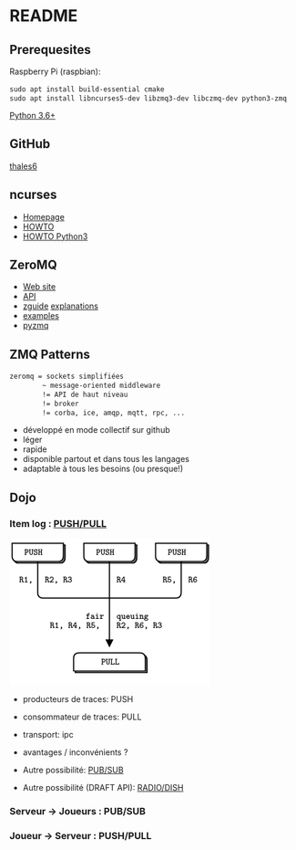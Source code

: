 # README


## Prerequesites

Raspberry Pi (raspbian):
```
sudo apt install build-essential cmake
sudo apt install libncurses5-dev libzmq3-dev libczmq-dev python3-zmq
```

[Python 3.6+](https://www.python.org/downloads/)


## GitHub

[thales6](https://github.com/thales6)

## ncurses

* [Homepage](https://invisible-island.net/ncurses/)
* [HOWTO](http://tldp.org/HOWTO/NCURSES-Programming-HOWTO/)
* [HOWTO Python3](https://docs.python.org/3/howto/curses.html)

## ZeroMQ

* [Web site](http://zeromq.org/)
* [API](http://api.zeromq.org)
* [zguide](http://zguide.zeromq.org/) [explanations](http://zguide.zeromq.org/page:all#Sending-and-Receiving-Messages)
* [examples](https://github.com/booksbyus/zguide)
* [pyzmq](https://learning-0mq-with-pyzmq.readthedocs.io/)


## ZMQ Patterns

````
zeromq = sockets simplifiées
        ~ message-oriented middleware
        != API de haut niveau
        != broker
        != corba, ice, amqp, mqtt, rpc, ...
````

* développé en mode collectif sur github
* léger
* rapide
* disponible partout et dans tous les langages
* adaptable à tous les besoins (ou presque!)


## Dojo

### Item log : [PUSH/PULL](http://api.zeromq.org/4-2:zmq-socket#toc15)

![pattern](patterns/zmq_pushpull.png)

* producteurs de traces: PUSH
* consommateur de traces: PULL
* transport: ipc
* avantages / inconvénients ?

* Autre possibilité: [PUB/SUB](http://api.zeromq.org/4-2:zmq-socket#toc10)
* Autre possibilité (DRAFT API): [RADIO/DISH](http://api.zeromq.org/4-2:zmq-socket#toc6)

### Serveur -> Joueurs : PUB/SUB

### Joueur -> Serveur : PUSH/PULL
